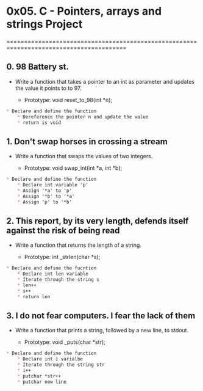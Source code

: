 # 0x05. C - Pointers, arrays and strings Project

========================================================================================

## 0. 98 Battery st.

* Write a function that takes a pointer to an int as parameter and updates the value it points to to 97.

    * Prototype: void reset_to_98(int \*n);

```markdown
* Declare and define the function
    * Dereference the pointer n and update the value
    * return is void
```

## 1. Don't swap horses in crossing a stream

* Write a function that swaps the values of two integers.

    * Prototype: void swap_int(int \*a, int \*b);

```markdown
* Declare and define the function
    * Declare int variable 'p'
    * Assign '*a' to 'p'
    * Assign '*b' to '*a'
    * Assign 'p' to '*b'
```

## 2. This report, by its very length, defends itself against the risk of being read

* Write a function that returns the length of a string.

    * Prototype: int \_strlen(char \*s);

```markdown
* Declare and define the fucntion
    * Declare int len variable
    * Iterate through the string s
    * len++
    * s++
    * return len
```

## 3. I do not fear computers. I fear the lack of them

* Write a function that prints a string, followed by a new line, to stdout.

    * Prototype: void \_puts(char \*str);

```markdown
* Declare and define the function
    * Declare int i varialbe
    * Iterate through the string str
    * i++
    * putchar *str++
    * putchar new line
```





